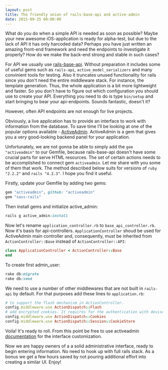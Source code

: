 ```yaml
---
layout: post
title: The friendly union of rails-base-api and active-admin
date: 2015-09-25 00:00:00
---
```


What do you do when a simple API is needed as soon as possible? Maybe your new awesome iOS-application is ready for alpha-test, but due to the lack of API it has only harcoded data? Perhaps you have just written an amazing front-end framework and need the endpoints to investigate it properly? How do we make the back-end strong and stable in such cases?

For API we usually use [rails-base-api](https://github.com/fs/rails-base-api). Without preparation it includes some of useful gems such as `rails-api`, `active_model_serializers` and many convinient tools for testing. Also it truncates unused functionality for rails since you don't need the entire middleware stack. For instance, the template generation. Thus, the whole application is a bit more lightweight and faster. So you don't have to figure out which configuration you should use to create your API. Everything you need to do is type `bin/setup` and start bringing to bear your api-endpoints. Sounds fantastic, doesn't it?

However, often API endpoints are not enough for live projects.

Obviously, a live application has to provide an interface to work with information from the database. To save time I’ll be looking at one of the popular options available - [ActiveAdmin](https://github.com/activeadmin/activeadmin). ActiveAdmin is a gem that gives you a very good-looking backend panel for your application.

Unfortunately, we are not gonna be able to simply add the `gem "activeadmin"` to our Gemfile, because rails-base-api doesn't have some crucial parts for serve HTML resources. The set of certain actions needs to be accomplished to connect gem `activeadmin`. Let me share with you some of them that work. The method described below suits for versions of `ruby "2.2.2"` and `rails "4.2.3"`. I hope you find it useful.

Firstly, update your Gemfile by adding two gems:

~~~ruby
gem "activeadmin", github: "activeadmin"
gem "sass-rails"
~~~

Then install gems and initialize active_admin:

~~~ruby
rails g active_admin:install
~~~

Now let's rename `application_controller.rb` to `base_api_controller.rb`. Now it's basis for api-controllers. `ApplicationController` shoud be used for ActiveAdmin main controller and, consequently, must be inherited from `ActionController::Base` instead of `ActionController::API`:

~~~ruby
class ApplicationController < ActionController::Base
end
~~~

To create first admin_user:

~~~ruby
rake db:migrate
rake db:seed
~~~

We need to use a number of other middlewares that are not built in `rails-api` by default. For that purposes add these lines to `application.rb`:

~~~ruby
# to support the flash mechanism in ActionController.
config.middleware.use ActionDispatch::Flash
# add encrypted cookies. It requires for the authentication with devise.
config.middleware.use ActionDispatch::Cookies
config.middleware.use ActionDispatch::Session::CookieStore
~~~

Voila! It's ready to roll. From this point be free to use activeadmin [documentation](https://github.com/activeadmin/activeadmin/tree/master/docs#activeadmin-documentation) for the interface customization.

Now we are happy owners of a a solid administrative interface, ready to begin entering information. No need to hook up with full rails stack. As a bonus we get a few hours saved by not pouring additional effort into creating a similar UI. Enjoy!
